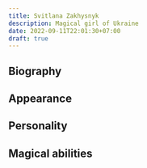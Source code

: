 ```yaml
---
title: Svitlana Zakhysnyk
description: Magical girl of Ukraine
date: 2022-09-11T22:01:30+07:00
draft: true
---
```


## Biography

## Appearance

## Personality

## Magical abilities
